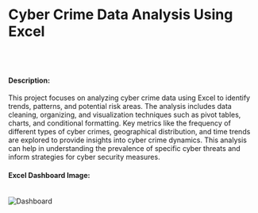 <h1>Cyber Crime Data Analysis Using Excel</h1>
<br>
<br>
<h4>Description:</h4>
<p>This project focuses on analyzing cyber crime data using Excel to identify trends, patterns, and potential risk areas. The analysis includes data cleaning, organizing, and visualization techniques such as pivot tables, charts, and conditional formatting. Key metrics like the frequency of different types of cyber crimes, geographical distribution, and time trends are explored to provide insights into cyber crime dynamics. This analysis can help in understanding the prevalence of specific cyber threats and inform strategies for cyber security measures.








</p>
<h4>Excel Dashboard Image: </h4>
<br>
<img src="" alt="Dashboard">
